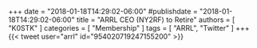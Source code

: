 +++
date = "2018-01-18T14:29:02-06:00"
#publishdate = "2018-01-18T14:29:02-06:00"
title = "ARRL CEO (NY2RF) to Retire"
authors = [ "K0STK" ]
categories = [ "Membership" ]
tags = [ "ARRL", "Twitter" ]
+++
{{< tweet user="arrl" id="954020719247155200" >}}
<!--more-->
